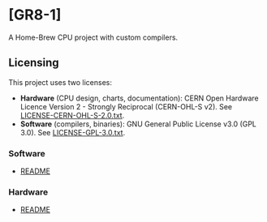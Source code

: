 # [GR8-1]
A Home-Brew CPU project with custom compilers.

## Licensing
This project uses two licenses:
- **Hardware** (CPU design, charts, documentation): CERN Open Hardware Licence Version 2 - Strongly Reciprocal (CERN-OHL-S v2). See [LICENSE-CERN-OHL-S-2.0.txt](LICENSE-CERN-OHL-S-2.0.txt).
- **Software** (compilers, binaries): GNU General Public License v3.0 (GPL 3.0). See [LICENSE-GPL-3.0.txt](LICENSE-GPL-3.0.txt).

### Software 
- [README](/Software/ReadMe.md)
### Hardware
- [README](/Hardware/README.md)

